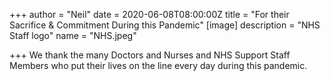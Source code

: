 +++
author = "Neil"
date = 2020-06-08T08:00:00Z
title = "For their Sacrifice & Commitment During this Pandemic"
[image]
description = "NHS Staff logo"
name = "NHS.jpeg"

+++
We thank the many Doctors and Nurses and NHS Support Staff Members who put their lives on the line every day during this pandemic.